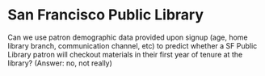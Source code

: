 # San Francisco Public Library
Can we use patron demographic data provided upon signup (age, home library branch, communication channel, etc) to predict whether a SF Public Library patron will checkout materials in their first year of tenure at the library?
(Answer: no, not really)
